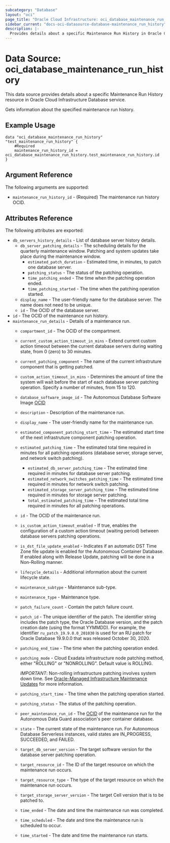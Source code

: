 ```yaml
---
subcategory: "Database"
layout: "oci"
page_title: "Oracle Cloud Infrastructure: oci_database_maintenance_run_history"
sidebar_current: "docs-oci-datasource-database-maintenance_run_history"
description: |-
  Provides details about a specific Maintenance Run History in Oracle Cloud Infrastructure Database service
---
```


# Data Source: oci_database_maintenance_run_history
This data source provides details about a specific Maintenance Run History resource in Oracle Cloud Infrastructure Database service.

Gets information about the specified maintenance run history.

## Example Usage

```hcl
data "oci_database_maintenance_run_history" "test_maintenance_run_history" {
	#Required
	maintenance_run_history_id = oci_database_maintenance_run_history.test_maintenance_run_history.id
}
```

## Argument Reference

The following arguments are supported:

* `maintenance_run_history_id` - (Required) The maintenance run history OCID.


## Attributes Reference

The following attributes are exported:

* `db_servers_history_details` - List of database server history details.
	* `db_server_patching_details` - The scheduling details for the quarterly maintenance window. Patching and system updates take place during the maintenance window. 
		* `estimated_patch_duration` - Estimated time, in minutes, to patch one database server.
		* `patching_status` - The status of the patching operation.
		* `time_patching_ended` - The time when the patching operation ended.
		* `time_patching_started` - The time when the patching operation started.
	* `display_name` - The user-friendly name for the database server. The name does not need to be unique.
	* `id` - The OCID of the database server.
* `id` - The OCID of the maintenance run history.
* `maintenance_run_details` - Details of a maintenance run. 
	* `compartment_id` - The OCID of the compartment.
	* `current_custom_action_timeout_in_mins` - Extend current custom action timeout between the current database servers during waiting state, from 0 (zero) to 30 minutes.
	* `current_patching_component` - The name of the current infrastruture component that is getting patched.
	* `custom_action_timeout_in_mins` - Determines the amount of time the system will wait before the start of each database server patching operation. Specify a number of minutes, from 15 to 120. 
	* `database_software_image_id` - The Autonomous Database Software Image [OCID](https://docs.cloud.oracle.com/iaas/Content/General/Concepts/identifiers.htm)
	* `description` - Description of the maintenance run.
	* `display_name` - The user-friendly name for the maintenance run.
	* `estimated_component_patching_start_time` - The estimated start time of the next infrastruture component patching operation.
	* `estimated_patching_time` - The estimated total time required in minutes for all patching operations (database server, storage server, and network switch patching). 
		* `estimated_db_server_patching_time` - The estimated time required in minutes for database server patching.
		* `estimated_network_switches_patching_time` - The estimated time required in minutes for network switch patching.
		* `estimated_storage_server_patching_time` - The estimated time required in minutes for storage server patching.
		* `total_estimated_patching_time` - The estimated total time required in minutes for all patching operations.
	* `id` - The OCID of the maintenance run.
	* `is_custom_action_timeout_enabled` - If true, enables the configuration of a custom action timeout (waiting period) between database servers patching operations.
	* `is_dst_file_update_enabled` - Indicates if an automatic DST Time Zone file update is enabled for the Autonomous Container Database. If enabled along with Release Update, patching will be done in a Non-Rolling manner.
	* `lifecycle_details` - Additional information about the current lifecycle state.
	* `maintenance_subtype` - Maintenance sub-type.
	* `maintenance_type` - Maintenance type.
	* `patch_failure_count` - Contain the patch failure count.
	* `patch_id` - The unique identifier of the patch. The identifier string includes the patch type, the Oracle Database version, and the patch creation date (using the format YYMMDD). For example, the identifier `ru_patch_19.9.0.0_201030` is used for an RU patch for Oracle Database 19.9.0.0 that was released October 30, 2020.
	* `patching_end_time` - The time when the patching operation ended.
	* `patching_mode` - Cloud Exadata infrastructure node patching method, either "ROLLING" or "NONROLLING". Default value is ROLLING.

		*IMPORTANT*: Non-rolling infrastructure patching involves system down time. See [Oracle-Managed Infrastructure Maintenance Updates](https://docs.cloud.oracle.com/iaas/Content/Database/Concepts/examaintenance.htm#Oracle) for more information. 
	* `patching_start_time` - The time when the patching operation started.
	* `patching_status` - The status of the patching operation.
	* `peer_maintenance_run_id` - The [OCID](https://docs.cloud.oracle.com/iaas/Content/General/Concepts/identifiers.htm) of the maintenance run for the Autonomous Data Guard association's peer container database.
	* `state` - The current state of the maintenance run. For Autonomous Database Serverless instances, valid states are IN_PROGRESS, SUCCEEDED, and FAILED. 
	* `target_db_server_version` - The target software version for the database server patching operation.
	* `target_resource_id` - The ID of the target resource on which the maintenance run occurs.
	* `target_resource_type` - The type of the target resource on which the maintenance run occurs.
	* `target_storage_server_version` - The target Cell version that is to be patched to.
	* `time_ended` - The date and time the maintenance run was completed.
	* `time_scheduled` - The date and time the maintenance run is scheduled to occur.
	* `time_started` - The date and time the maintenance run starts.

